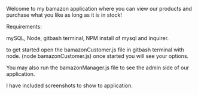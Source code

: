 Welcome to my bamazon application where you can view our products and purchase what you like as long as it is in stock!

Requirements:

mySQL, Node, gitbash terminal, NPM install of mysql and inquirer.

to get started open the bamazonCustomer.js file in gitbash terminal with node. (node bamazonCustomer.js)
once started you will see your options.

You may also run the bamazonManager.js file to see the admin side of our application.

I have included screenshots to show to application.



